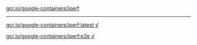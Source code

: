 [gcr.io/google-containers/iperf](https://hub.docker.com/r/anjia0532/iperf/tags/) 

----
[gcr.io/google-containers/iperf:latest √](https://hub.docker.com/r/anjia0532/iperf/tags/)

[gcr.io/google-containers/iperf:e2e √](https://hub.docker.com/r/anjia0532/iperf/tags/)

